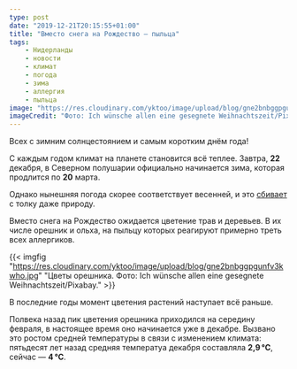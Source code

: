 ```yaml
---
type: post
date: "2019-12-21T20:15:55+01:00"
title: "Вместо снега на Рождество — пыльца"
tags:
    - Нидерланды
    - новости
    - климат
    - погода
    - зима
    - аллергия
    - пыльца
image: "https://res.cloudinary.com/yktoo/image/upload/blog/gne2bnbggpgunfv3kwho.jpg"
imageCredit: "Фото: Ich wünsche allen eine gesegnete Weihnachtszeit/Pixabay."
---
```


Всех с зимним солнцестоянием и самым коротким днём года!

С каждым годом климат на планете становится всё теплее. Завтра, **22** декабря, в Северном полушарии официально начинается зима, которая продлится по **20** марта.

Однако нынешняя погода скорее соответствует весенней, и это [сбивает](https://nos.nl/artikel/2315704-met-kerst-geen-sneeuw-maar-pollen-in-de-lucht.html) с толку даже природу.

<!--more-->

Вместо снега на Рождество ожидается цветение трав и деревьев. В их числе орешник и ольха, на пыльцу которых реагируют примерно треть всех аллергиков.

{{< imgfig "https://res.cloudinary.com/yktoo/image/upload/blog/gne2bnbggpgunfv3kwho.jpg" "Цветы орешника. Фото: Ich wünsche allen eine gesegnete Weihnachtszeit/Pixabay." >}}

В последние годы момент цветения растений наступает всё раньше.

Полвека назад пик цветения орешника приходился на середину февраля, в настоящее время оно начинается уже в декабре. Вызвано это ростом средней температуры в связи с изменением климата: пятьдесят лет назад средняя температуа декабря составляла **2,9 °C**, сейчас — **4 °C**.
